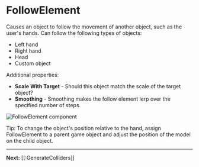 # FollowElement

Causes an object to follow the movement of another object, such as the user's hands. Can follow the following types of objects:

* Left hand
* Right hand
* Head
* Custom object

Additional properties:

* **Scale With Target** - Should this object match the scale of the target object?
* **Smoothing** - Smoothing makes the follow element lerp over the specified number of steps.

![FollowElement component](https://flipside.nyc3.cdn.digitaloceanspaces.com/docs/screenshots/follow-element.png)

Tip: To change the object's position relative to the hand, assign FollowElement to a parent game object and adjust the position of the model on the child object.

---

**Next:** [[:GenerateColliders]]
